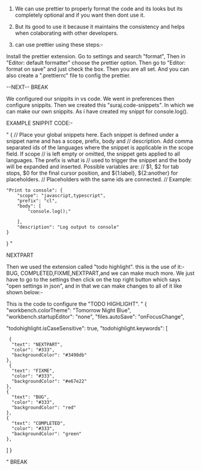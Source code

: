 1. We can use prettier to properly format the code and its looks but its completely optional and if you want then dont use it.

2. But its good to use it because it maintains the consistency and helps when colaborating with other developers.

3. can use prettier using these steps:-

Install the prettier extension.
Go to settings and search "format", 
Then in "Editor: default formatter" choose the prettier option.
Then go to "Editor: format on save" and just check the box.
Then you are all set.
And you can also create a ".prettierrc" file to config the prettier.

--NEXT-- BREAK

We configured our snippits in vs code.
We went in preferences then configure snippits.
Then we created this "suraj.code-snippets".
In which we can make our own snippits.
As i have created my snippt for console.log().

EXAMPLE SNIPPIT CODE:-

"
{
	// Place your global snippets here. Each snippet is defined under a snippet name and has a scope, prefix, body and 
	// description. Add comma separated ids of the languages where the snippet is applicable in the scope field. If scope 
	// is left empty or omitted, the snippet gets applied to all languages. The prefix is what is 
	// used to trigger the snippet and the body will be expanded and inserted. Possible variables are: 
	// $1, $2 for tab stops, $0 for the final cursor position, and ${1:label}, ${2:another} for placeholders. 
	// Placeholders with the same ids are connected.
	// Example:

	
	"Print to console": {
		"scope": "javascript,typescript",
		"prefix": "cl",
		"body": [
			"console.log();"
			
		],
		"description": "Log output to console"
	}
}
"

NEXTPART


Then we used the extension called "todo highlight".
this is the use of it:- BUG, COMPLETED,FIXME,NEXTPART,and we can make much more.
We just have to go to the settings then click on the top right button which says "open settings in json", and in that we can make changes to all of it like shown below:-


This is the code to configure the "TODO HIGHLIGHT".
"
{
  "workbench.colorTheme": "Tomorrow Night Blue",
  "workbench.startupEditor": "none",
  "files.autoSave": "onFocusChange",

  "todohighlight.isCaseSensitive": true,
  "todohighlight.keywords": [

    
     {
      "text": "NEXTPART",
      "color": "#333",
      "backgroundColor": "#3498db"
    },
     {
      "text": "FIXME",
      "color": "#333",
      "backgroundColor": "#e67e22"
    },
    {
      "text": "BUG",
      "color": "#333",
      "backgroundColor": "red"
    },
    {
      "text": "COMPLETED",
      "color": "#333",
      "backgroundColor": "green"
    },
     

  ]
}


"
BREAK